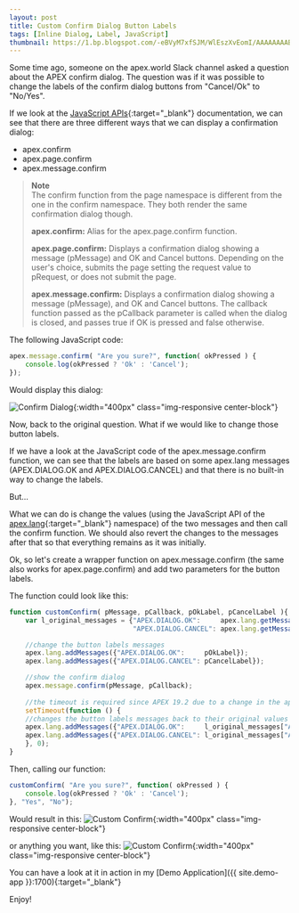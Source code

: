 ```yaml
---
layout: post
title: Custom Confirm Dialog Button Labels
tags: [Inline Dialog, Label, JavaScript]
thumbnail: https://1.bp.blogspot.com/-eBVyM7xfSJM/WlEszXvEomI/AAAAAAAABik/8iA_OODNABApVy_AyJYHEG27Vu2mSYbRwCLcBGAs/s72-c/confirm.png
---
```


Some time ago, someone on the apex.world Slack channel asked a question about the APEX confirm dialog. The question was if it was possible to change the labels of the confirm dialog buttons from "Cancel/Ok" to "No/Yes".

If we look at the [JavaScript APIs](https://docs.oracle.com/database/apex-5.1/AEAPI/JavaScript-APIs.htm#AEAPI266){:target="_blank"} documentation, we can see that there are three different ways that we can display a confirmation dialog:

- apex.confirm
- apex.page.confirm
- apex.message.confirm

> **Note**  
> The confirm function from the page namespace is different from the one in the confirm namespace. They both render the same confirmation dialog though.
> 
> **apex.confirm:** Alias for the apex.page.confirm function.
> 
> **apex.page.confirm:** Displays a confirmation dialog showing a message (pMessage) and OK and Cancel buttons. Depending on the user's choice, submits the page setting the request value to pRequest, or does not submit the page.
> 
> **apex.message.confirm:** Displays a confirmation dialog showing a message (pMessage), and OK and Cancel buttons. The callback function passed as the pCallback parameter is called when the dialog is closed, and passes true if OK is pressed and false otherwise.

The following JavaScript code:
```javascript
apex.message.confirm( "Are you sure?", function( okPressed ) {
    console.log(okPressed ? 'Ok' : 'Cancel');
});
```

Would display this dialog:

![Confirm Dialog](https://1.bp.blogspot.com/-eBVyM7xfSJM/WlEszXvEomI/AAAAAAAABik/8iA_OODNABApVy_AyJYHEG27Vu2mSYbRwCLcBGAs/s1600/confirm.png "Confirm Dialog"){:width="400px" class="img-responsive center-block"}

Now, back to the original question. What if we would like to change those button labels.

If we have a look at the JavaScript code of the apex.message.confirm function, we can see that the labels are based on some apex.lang messages (APEX.DIALOG.OK and APEX.DIALOG.CANCEL) and that there is no built-in way to change the labels.

But...

What we can do is change the values (using the JavaScript API of the [apex.lang](https://docs.oracle.com/en/database/oracle/application-express/19.2/aexjs/apex.lang.html){:target="_blank"} namespace) of the two messages and then call the confirm function. We should also revert the changes to the messages after that so that everything remains as it was initially.

Ok, so let's create a wrapper function on apex.message.confirm (the same also works for apex.page.confirm)  and add two parameters for the button labels.

The function could look like this:
```javascript
function customConfirm( pMessage, pCallback, pOkLabel, pCancelLabel ){
    var l_original_messages = {"APEX.DIALOG.OK":     apex.lang.getMessage("APEX.DIALOG.OK"),
                               "APEX.DIALOG.CANCEL": apex.lang.getMessage("APEX.DIALOG.CANCEL")};

    //change the button labels messages
    apex.lang.addMessages({"APEX.DIALOG.OK":     pOkLabel});
    apex.lang.addMessages({"APEX.DIALOG.CANCEL": pCancelLabel});

    //show the confirm dialog
    apex.message.confirm(pMessage, pCallback);
    
    //the timeout is required since APEX 19.2 due to a change in the apex.message.confirm
    setTimeout(function () {
    //changes the button labels messages back to their original values
    apex.lang.addMessages({"APEX.DIALOG.OK":     l_original_messages["APEX.DIALOG.OK"]});
    apex.lang.addMessages({"APEX.DIALOG.CANCEL": l_original_messages["APEX.DIALOG.CANCEL"]});
    }, 0);
}
```

Then, calling our function:
```javascript
customConfirm( "Are you sure?", function( okPressed ) {
    console.log(okPressed ? 'Ok' : 'Cancel');
}, "Yes", "No");
```

Would result in this:
![Custom Confirm](https://1.bp.blogspot.com/-73eOhk-0WTI/WlLk6qf2kkI/AAAAAAAABjE/krBSlYLa8-kdqSDkUnyMEG2JLoo1tZVmQCPcBGAYYCw/s1600/custom_confirm.png "Custom Confirm"){:width="400px" class="img-responsive center-block"}

or anything you want, like this:
![Custom Confirm](https://1.bp.blogspot.com/-HWbZ81cjSbY/WlO9NO8YG0I/AAAAAAAABjc/YnGgqJ09tFsvNlKuz0LNh6v9IMuLdCX-ACPcBGAYYCw/s1600/custom_confirm2.png "Custom Confirm"){:width="400px" class="img-responsive center-block"}

You can have a look at it in action in my [Demo Application]({{ site.demo-app }}:1700){:target="_blank"}

Enjoy!